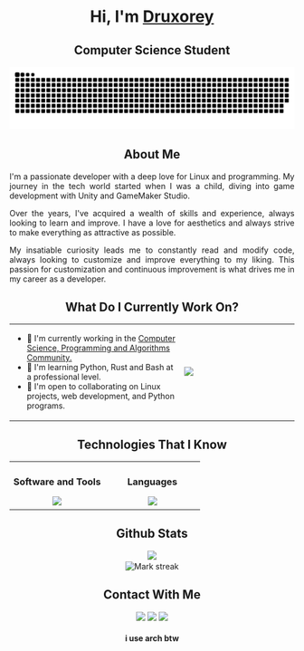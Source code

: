 
<!--! Title !-->

<h1 align="center">Hi, I'm <a href="https://druxorey.github.io/druxorey/">Druxorey</a></h1>
<h2 align="center">Computer Science Student</h1>

![snake](resources/grid-snake.svg)

<!--! About Me !-->

<h2 align="center">About Me</h2>

<div style="text-align:justify;">
    <p>I'm a passionate developer with a deep love for Linux and programming. My journey in the tech world started when I was a child, diving into game development with Unity and GameMaker Studio.</p>
    <p>Over the years, I've acquired a wealth of skills and experience, always looking to learn and improve. I have a love for aesthetics and always strive to make everything as attractive as possible.</p>
    <p>My insatiable curiosity leads me to constantly read and modify code, always looking to customize and improve everything to my liking. This passion for customization and continuous improvement is what drives me in my career as a developer.</p>
</div>

<!--! What Do I Currently Work On? !-->

<h2 align="center">What Do I Currently Work On?</h2>

<table align="center">

<td width=60%>

* 🚀  I'm currently working in the [Computer Science, Programming and Algorithms Community.](http://cipalonline.github.io/)
* 🧠  I'm learning Python, Rust and Bash at a professional level.
* 🤝  I'm open to collaborating on Linux projects, web development, and Python programs.

</td>
<td text-align=center>
    <div><img src="https://github-readme-stats.vercel.app/api/top-langs/?username=Druxorey&langs_count=10&theme=dracula&layout=compact&border_color=ff6e96&bg_color=00000000&"/></div>
</td>

</table>

<!--! Technologies That I Know !-->

<h2 align="center">Technologies That I Know</h2>

<table align="center">

<td style="width:50%; text-align:center; vertical-align: top;">
<h3 align="center">Software and Tools</h3>
<img src="https://skillicons.dev/icons?i=discord,ps,ai,github,vscode,,neovim,linux,arch&perline=5"/>
</td>

<td style="width:50%; text-align:center; vertical-align: top;">
<h3 align="center">Languages</h3>
<img src="https://skillicons.dev/icons?i=git,html,css,bash,md,,vim,py,anaconda&perline=5"/>
</td>

</table>

<!--! Github Stats !-->

<h2 align="center">Github Stats</h2>

<div align="center">
<img src="https://github-readme-stats.vercel.app/api?username=druxorey&theme=dracula&show_icons=true&count_private=true&border_color=ff6e96&bg_color=00000000&"/>
<br>
<img alt="Mark streak" src="https://github-readme-streak-stats.herokuapp.com/?user=druxorey&theme=dracula&border=ff6e96&background=00000000"/>
</div>

<!--! Contact With Me !-->

<h2 align="center">Contact With Me</h2>

<div align="center">

[<img src ="https://img.shields.io/badge/website-%23.svg?&style=for-the-badge&logo=www&logoColor=white%22&color=1F1F28">](https://druxorey.github.io/druxorey/)
[<img src="https://img.shields.io/badge/linkedin-%2312100E.svg?&style=for-the-badge&logo=linkedin&logoColor=white&color=1F1F28" />](https://www.linkedin.com/in/guillermo-galav%C3%ADs-065b4928b/)
[<img src="https://img.shields.io/badge/gmail-%2312100E.svg?&style=for-the-badge&logo=gmail&logoColor=white&color=1F1F28" />](mailto:druxorey@gmail.com)

</div>

<h4 align="center">i use arch btw</h5>
